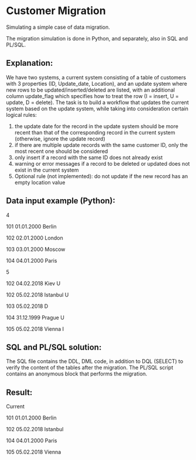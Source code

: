# Customer Migration
Simulating a simple case of data migration.

The migration simulation is done in Python, and separately, also in SQL and PL/SQL.

## Explanation:
We have two systems, a current system consisting of a table of customers with 3 properties (ID, Update_date, Location), and an update system where new rows to be updated/inserted/deleted are listed, with an additional column update_flag which specifies how to treat the row (I = insert, U = update, D = delete).
The task is to build a workflow that updates the current system based on the update system, while taking into consideration certain logical rules:

1. the update date for the record in the update system should be more recent than that of the corresponding record in the current system (otherwise, ignore the update record)
1. if there are multiple update records with the same customer ID, only the most recent one should be considered
1. only insert if a record with the same ID does not already exist
1. warning or error messages if a record to be deleted or updated does not exist in the current system
1. Optional rule (not implemented): do not update if the new record has an empty location value

## Data input example (Python):

4

101 01.01.2000 Berlin

102 02.01.2000 London

103 03.01.2000 Moscow

104 04.01.2000 Paris

5

102 04.02.2018 Kiev U

102 05.02.2018 Istanbul U

103 05.02.2018 D

104 31.12.1999 Prague U

105 05.02.2018 Vienna I

## SQL and PL/SQL solution:

The SQL file contains the DDL, DML code, in addition to DQL (SELECT) to verify the content of the tables after the migration. The PL/SQL script contains an anonymous block that performs the migration.

## Result:
Current

101  01.01.2000     Berlin    

102  05.02.2018     Istanbul  

104  04.01.2000     Paris     

105  05.02.2018     Vienna
